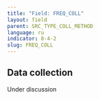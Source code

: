 ```yaml
---
title: "Field: FREQ_COLL"
layout: field
parent: SRC_TYPE_COLL_METHOD
language: ru
indicator: 8-4-2
slug: FREQ_COLL
---
```

## Data collection

Under discussion
